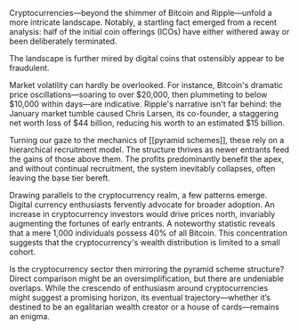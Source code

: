 Cryptocurrencies—beyond the shimmer of Bitcoin and Ripple—unfold a more intricate landscape. Notably, a startling fact emerged from a recent analysis: half of the initial coin offerings (ICOs) have either withered away or been deliberately terminated.

The landscape is further mired by digital coins that ostensibly appear to be fraudulent.

Market volatility can hardly be overlooked. For instance, Bitcoin's dramatic price oscillations—soaring to over $20,000, then plummeting to below $10,000 within days—are indicative. Ripple's narrative isn't far behind: the January market tumble caused Chris Larsen, its co-founder, a staggering net worth loss of $44 billion, reducing his worth to an estimated $15 billion.

Turning our gaze to the mechanics of [[pyramid schemes]], these rely on a hierarchical recruitment model. The structure thrives as newer entrants feed the gains of those above them. The profits predominantly benefit the apex, and without continual recruitment, the system inevitably collapses, often leaving the base tier bereft.

Drawing parallels to the cryptocurrency realm, a few patterns emerge. Digital currency enthusiasts fervently advocate for broader adoption. An increase in cryptocurrency investors would drive prices north, invariably augmenting the fortunes of early entrants. A noteworthy statistic reveals that a mere 1,000 individuals possess 40% of all Bitcoin. This concentration suggests that the cryptocurrency's wealth distribution is limited to a small cohort.

Is the cryptocurrency sector then mirroring the pyramid scheme structure? Direct comparison might be an oversimplification, but there are undeniable overlaps. While the crescendo of enthusiasm around cryptocurrencies might suggest a promising horizon, its eventual trajectory—whether it’s destined to be an egalitarian wealth creator or a house of cards—remains an enigma.
